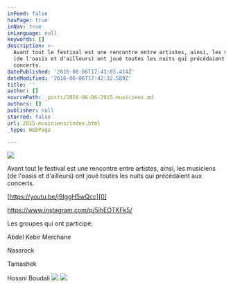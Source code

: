 ```yaml
---
inFeed: false
hasPage: true
inNav: true
inLanguage: null
keywords: []
description: >-
  Avant tout le festival est une rencontre entre artistes, ainsi, les musiciens
  (de l'oasis et d'ailleurs) ont joué toutes les nuits qui précédaient aux
  concerts.
datePublished: '2016-06-06T17:43:03.414Z'
dateModified: '2016-06-06T17:42:32.589Z'
title: ''
author: []
sourcePath: _posts/2016-06-06-2015-musiciens.md
authors: []
publisher: null
starred: false
url: 2015-musiciens/index.html
_type: WebPage

---
```

![](https://the-grid-user-content.s3-us-west-2.amazonaws.com/22fc7f01-d69a-4cde-803c-b42c573f2282.jpg)

Avant tout le festival est une rencontre entre artistes, ainsi, les musiciens (de l'oasis et d'ailleurs) ont joué toutes les nuits qui précédaient aux concerts.

[https://youtu.be/j9IggH5wQcc][0]

https://www.instagram.com/p/5ihEOTKFk5/

Les groupes qui ont participé:

Abdel Kebir Merchane

Nassrock

Tamashek

Hossni Boudali
![](https://the-grid-user-content.s3-us-west-2.amazonaws.com/877d8083-f2c5-4311-9092-1390d04e158b.jpg)
![](https://the-grid-user-content.s3-us-west-2.amazonaws.com/45c7f82e-05d4-4ff9-a5b2-f1432628cd3f.jpg)

[0]: https://youtu.be/j9IggH5wQcc
